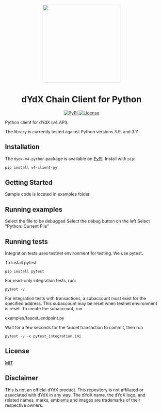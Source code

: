 <p align="center"><img src="https://dydx.exchange/icon.svg?" width="256" /></p>

<h1 align="center">dYdX Chain Client for Python</h1>

<div align="center">
  <a href='https://pypi.org/project/dydx-v4-python'>
    <img src='https://img.shields.io/pypi/v/dydx-v4-python.svg' alt='PyPI'/>
  </a>
  <a href='https://github.com/amiwrpremium/dydx-v4-python/blob/master/LICENSE'>
    <img src='https://img.shields.io/pypi/l/dydx-v4-python' alt='License' />
  </a>
</div>

Python client for dYdX (v4 API).

The library is currently tested against Python versions 3.9, and 3.11.

## Installation

The `dydx-v4-python` package is available on [PyPI](https://pypi.org/project/dydx-v4-python). Install with `pip`:

```bash
pip install v4-client-py
```

## Getting Started

Sample code is located in examples folder


## Running examples

Select the file to be debugged
Select the debug button on the left
Select "Python: Current File" 

## Running tests

Integration tests uses testnet environment for testing. We use pytest.

To install pytest

```
pip install pytest
```

For read-only integration tests, run:

```
pytest -v
```

For integration tests with transactions, a subaccount must exist for the specified address.
This subaccount may be reset when testnet environment is reset. To create the subaccount, run

examples/faucet_endpoint.py

Wait for a few seconds for the faucet transaction to commit, then run

```
pytest -v -c pytest_integration.ini 
```

## License

[MIT](LICENSE)


## Disclaimer

This is not an official dYdX product. This repository is not affiliated or associated with dYdX in any way. The dYdX name, the dYdX logo, and related names, marks, emblems and images are trademarks of their respective owners.
